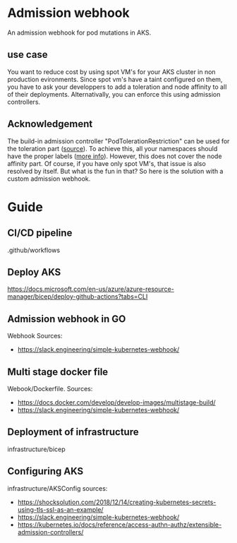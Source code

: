 # Admission webhook
An admission webhook for pod mutations in AKS.

## use case
You want to reduce cost by using spot VM's for your AKS cluster in non production evironments. Since spot vm's have a taint configured on them, you have to ask your developpers to add a toleration and node affinity to all of their deployments. Alternativally, you can enforce this using admission controllers. 

## Acknowledgement
The build-in admission controller "PodTolerationRestriction" can be used for the toleration part ([source](https://docs.microsoft.com/en-us/azure/aks/faq#what-kubernetes-admission-controllers-does-aks-support-can-admission-controllers-be-added-or-removed)). To achieve this, all your namespaces should have the proper labels ([more info](https://docs.microsoft.com/en-us/azure/aks/faq#what-kubernetes-admission-controllers-does-aks-support-can-admission-controllers-be-added-or-removed)). However, this does not cover the node affinity part. Of course, if you have only spot VM's, that issue is also resolved by itself. But what is the fun in that? So here is the solution with a custom admission webhook.


# Guide
## CI/CD pipeline
.github/workflows

## Deploy AKS
https://docs.microsoft.com/en-us/azure/azure-resource-manager/bicep/deploy-github-actions?tabs=CLI

## Admission webhook in GO
Webhook
Sources: 
- https://slack.engineering/simple-kubernetes-webhook/
## Multi stage docker file
Webook/Dockerfile. 
Sources: 
- https://docs.docker.com/develop/develop-images/multistage-build/
- https://slack.engineering/simple-kubernetes-webhook/

## Deployment of infrastructure
infrastructure/bicep


## Configuring AKS
infrastructure/AKSConfig
sources:
- https://shocksolution.com/2018/12/14/creating-kubernetes-secrets-using-tls-ssl-as-an-example/
- https://slack.engineering/simple-kubernetes-webhook/
- https://kubernetes.io/docs/reference/access-authn-authz/extensible-admission-controllers/